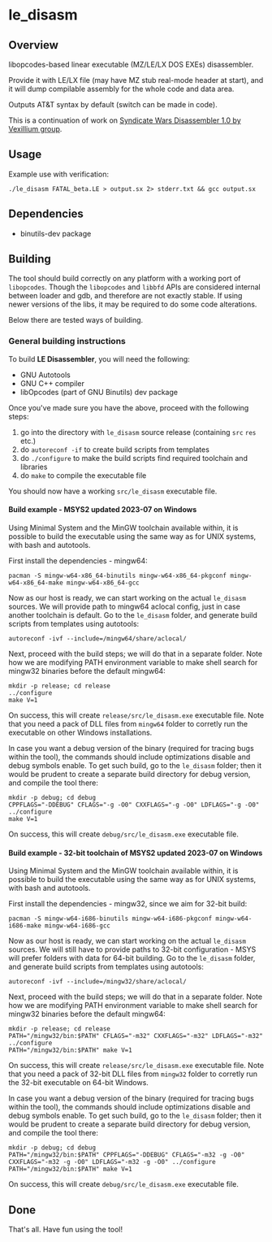 # le_disasm

## Overview

libopcodes-based linear executable (MZ/LE/LX DOS EXEs) disassembler.

Provide it with LE/LX file (may have MZ stub real-mode header at start),
and it will dump compilable assembly for the whole code and data area.

Outputs AT&amp;T syntax by default (switch can be made in code).

This is a continuation of work on
[Syndicate Wars Disassembler 1.0 by Vexillium group](http://swars.vexillium.org/files/swdisasm-1.0.tar.bz2).

## Usage

Example use with verification:

```
./le_disasm FATAL_beta.LE > output.sx 2> stderr.txt && gcc output.sx

```

## Dependencies

- binutils-dev package

## Building

The tool should build correctly on any platform with a working port of `libopcodes`.
Though the `libopcodes` and `libbfd` APIs are considered internal between loader and gdb,
and therefore are not exactly stable. If using newer versions of the libs, it may
be required to do some code alterations.

Below there are tested ways of building.

### General building instructions

To build **LE Disassembler**, you will need the following:

* GNU Autotools
* GNU C++ compiler
* libOpcodes (part of GNU Binutils) dev package

Once you've made sure you have the above, proceed with the following steps:

1. go into the directory with `le_disasm` source release (containing `src` `res` etc.)
2. do `autoreconf -if` to create build scripts from templates
3. do `./configure` to make the build scripts find required toolchain and libraries
4. do `make` to compile the executable file

You should now have a working `src/le_disasm` executable file.

#### Build example - MSYS2 updated 2023-07 on Windows

Using Minimal System and the MinGW toolchain available within, it is possible
to build the executable using the same way as for UNIX systems, with bash and autotools.

First install the dependencies - mingw64:

```
pacman -S mingw-w64-x86_64-binutils mingw-w64-x86_64-pkgconf mingw-w64-x86_64-make mingw-w64-x86_64-gcc
```

Now as our host is ready, we can start working on the actual `le_disasm` sources.
We will provide path to mingw64 aclocal config, just in case another toolchain is default.
Go to the `le_disasm` folder, and generate build scripts from templates using autotools:

```
autoreconf -ivf --include=/mingw64/share/aclocal/
```

Next, proceed with the build steps; we will do that in a separate folder.
Note how we are modifying PATH environment variable to make shell search for mingw32
binaries before the default mingw64:

```
mkdir -p release; cd release
../configure
make V=1
```

On success, this will create `release/src/le_disasm.exe` executable file.
Note that you need a pack of DLL files from `mingw64` folder to corretly run
the executable on other Windows installations.

In case you want a debug version of the binary (required for tracing bugs within the
tool), the commands should include optimizations disable and debug symbols enable.
To get such build, go to the `le_disasm` folder; then it would be prudent to create
a separate build directory for debug version, and compile the tool there:

```
mkdir -p debug; cd debug
CPPFLAGS="-DDEBUG" CFLAGS="-g -O0" CXXFLAGS="-g -O0" LDFLAGS="-g -O0" ../configure
make V=1
```
On success, this will create `debug/src/le_disasm.exe` executable file.

#### Build example - 32-bit toolchain of MSYS2 updated 2023-07 on Windows

Using Minimal System and the MinGW toolchain available within, it is possible
to build the executable using the same way as for UNIX systems, with bash and autotools.

First install the dependencies - mingw32, since we aim for 32-bit build:

```
pacman -S mingw-w64-i686-binutils mingw-w64-i686-pkgconf mingw-w64-i686-make mingw-w64-i686-gcc
```

Now as our host is ready, we can start working on the actual `le_disasm` sources.
We will still have to provide paths to 32-bit configuration - MSYS will prefer
folders with data for 64-bit building.
Go to the `le_disasm` folder, and generate build scripts from templates using autotools:

```
autoreconf -ivf --include=/mingw32/share/aclocal/
```

Next, proceed with the build steps; we will do that in a separate folder.
Note how we are modifying PATH environment variable to make shell search for mingw32
binaries before the default mingw64:

```
mkdir -p release; cd release
PATH="/mingw32/bin:$PATH" CFLAGS="-m32" CXXFLAGS="-m32" LDFLAGS="-m32" ../configure
PATH="/mingw32/bin:$PATH" make V=1
```

On success, this will create `release/src/le_disasm.exe` executable file.
Note that you need a pack of 32-bit DLL files from `mingw32` folder to corretly run
the 32-bit executable on 64-bit Windows.

In case you want a debug version of the binary (required for tracing bugs within the
tool), the commands should include optimizations disable and debug symbols enable.
To get such build, go to the `le_disasm` folder; then it would be prudent to create
a separate build directory for debug version, and compile the tool there:

```
mkdir -p debug; cd debug
PATH="/mingw32/bin:$PATH" CPPFLAGS="-DDEBUG" CFLAGS="-m32 -g -O0" CXXFLAGS="-m32 -g -O0" LDFLAGS="-m32 -g -O0" ../configure
PATH="/mingw32/bin:$PATH" make V=1
```
On success, this will create `debug/src/le_disasm.exe` executable file.

## Done

That's all. Have fun using the tool!
